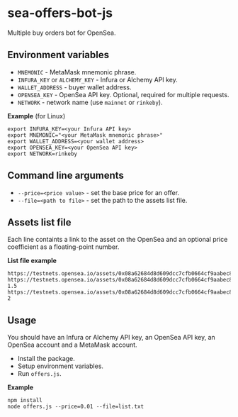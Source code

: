 # sea-offers-bot-js

Multiple buy orders bot for OpenSea.

## Environment variables

- `MNEMONIC` - MetaMask mnemonic phrase.
- `INFURA_KEY` or `ALCHEMY_KEY` - Infura or Alchemy API key.
- `WALLET_ADDRESS` - buyer wallet address.
- `OPENSEA_KEY` - OpenSea API key. Optional, required for multiple requests.
- `NETWORK` - network name (use `mainnet` or `rinkeby`).

**Example** (for Linux)
```
export INFURA_KEY=<your Infura API key>
export MNEMONIC="<your MetaMask mnemonic phrase>"
export WALLET_ADDRESS=<your wallet address>
export OPENSEA_KEY=<your OpenSea API key>
export NETWORK=rinkeby
```

## Command line arguments

- `--price=<price value>` - set the base price for an offer.
- `--file=<path to file>` - set the path to the assets list file.

## Assets list file

Each line containts a link to the asset on the OpenSea and an optional price coefficient as a floating-point number.

**List file example**
```
https://testnets.opensea.io/assets/0x08a62684d8d609dcc7cfb0664cf9aabec86504e5/6086
https://testnets.opensea.io/assets/0x08a62684d8d609dcc7cfb0664cf9aabec86504e5/4367 1.5
https://testnets.opensea.io/assets/0x08a62684d8d609dcc7cfb0664cf9aabec86504e5/11 2
```

## Usage

You should have an Infura or Alchemy API key, an OpenSea API key, an OpenSea account and a MetaMask account.

- Install the package.
- Setup environment variables.
- Run `offers.js`.

**Example**
```
npm install
node offers.js --price=0.01 --file=list.txt
```
